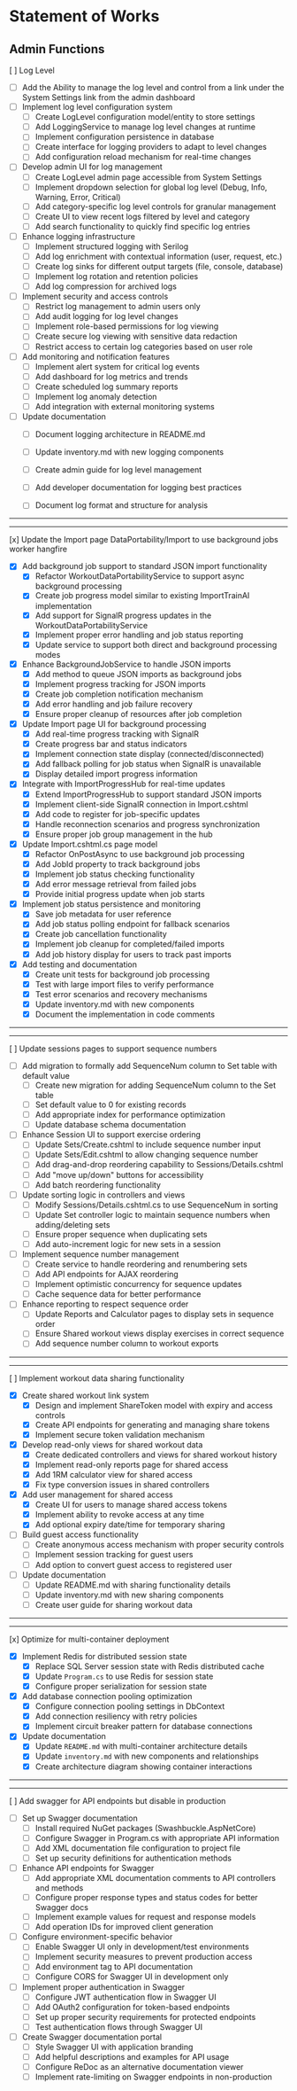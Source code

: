 # Statement of Works
## Admin Functions
[ ] Log Level
- [ ] Add the Ability to manage the log level and control from a link under the System Settings link from the admin dashboard
 - [ ] Implement log level configuration system
   - [ ] Create LogLevel configuration model/entity to store settings
   - [ ] Add LoggingService to manage log level changes at runtime
   - [ ] Implement configuration persistence in database
   - [ ] Create interface for logging providers to adapt to level changes
   - [ ] Add configuration reload mechanism for real-time changes

 - [ ] Develop admin UI for log management
   - [ ] Create LogLevel admin page accessible from System Settings
   - [ ] Implement dropdown selection for global log level (Debug, Info, Warning, Error, Critical)
   - [ ] Add category-specific log level controls for granular management
   - [ ] Create UI to view recent logs filtered by level and category
   - [ ] Add search functionality to quickly find specific log entries

 - [ ] Enhance logging infrastructure
   - [ ] Implement structured logging with Serilog
   - [ ] Add log enrichment with contextual information (user, request, etc.)
   - [ ] Create log sinks for different output targets (file, console, database)
   - [ ] Implement log rotation and retention policies
   - [ ] Add log compression for archived logs

 - [ ] Implement security and access controls
   - [ ] Restrict log management to admin users only
   - [ ] Add audit logging for log level changes
   - [ ] Implement role-based permissions for log viewing
   - [ ] Create secure log viewing with sensitive data redaction
   - [ ] Restrict access to certain log categories based on user role

 - [ ] Add monitoring and notification features
   - [ ] Implement alert system for critical log events
   - [ ] Add dashboard for log metrics and trends
   - [ ] Create scheduled log summary reports
   - [ ] Implement log anomaly detection
   - [ ] Add integration with external monitoring systems

 - [ ] Update documentation
   - [ ] Document logging architecture in README.md
   - [ ] Update inventory.md with new logging components
   - [ ] Create admin guide for log level management
   - [ ] Add developer documentation for logging best practices
   - [ ] Document log format and structure for analysis


---
---

[x] Update the Import page DataPortability/Import to use background jobs worker hangfire
 - [x] Add background job support to standard JSON import functionality
   - [x] Refactor WorkoutDataPortabilityService to support async background processing
   - [x] Create job progress model similar to existing ImportTrainAI implementation
   - [x] Add support for SignalR progress updates in the WorkoutDataPortabilityService
   - [x] Implement proper error handling and job status reporting
   - [x] Update service to support both direct and background processing modes
 
 - [x] Enhance BackgroundJobService to handle JSON imports
   - [x] Add method to queue JSON imports as background jobs 
   - [x] Implement progress tracking for JSON imports
   - [x] Create job completion notification mechanism
   - [x] Add error handling and job failure recovery
   - [x] Ensure proper cleanup of resources after job completion

 - [x] Update Import page UI for background processing
   - [x] Add real-time progress tracking with SignalR
   - [x] Create progress bar and status indicators 
   - [x] Implement connection state display (connected/disconnected)
   - [x] Add fallback polling for job status when SignalR is unavailable
   - [x] Display detailed import progress information

 - [x] Integrate with ImportProgressHub for real-time updates
   - [x] Extend ImportProgressHub to support standard JSON imports
   - [x] Implement client-side SignalR connection in Import.cshtml
   - [x] Add code to register for job-specific updates
   - [x] Handle reconnection scenarios and progress synchronization
   - [x] Ensure proper job group management in the hub

 - [x] Update Import.cshtml.cs page model
   - [x] Refactor OnPostAsync to use background job processing
   - [x] Add JobId property to track background jobs
   - [x] Implement job status checking functionality 
   - [x] Add error message retrieval from failed jobs
   - [x] Provide initial progress update when job starts

 - [x] Implement job status persistence and monitoring
   - [x] Save job metadata for user reference
   - [x] Add job status polling endpoint for fallback scenarios
   - [x] Create job cancellation functionality
   - [x] Implement job cleanup for completed/failed imports
   - [x] Add job history display for users to track past imports

 - [x] Add testing and documentation
   - [x] Create unit tests for background job processing
   - [x] Test with large import files to verify performance
   - [x] Test error scenarios and recovery mechanisms
   - [x] Update inventory.md with new components
   - [x] Document the implementation in code comments

---
---


[ ] Update sessions pages to support sequence numbers
 - [ ] Add migration to formally add SequenceNum column to Set table with default value
   - [ ] Create new migration for adding SequenceNum column to the Set table
   - [ ] Set default value to 0 for existing records
   - [ ] Add appropriate index for performance optimization
   - [ ] Update database schema documentation

 - [ ] Enhance Session UI to support exercise ordering
   - [ ] Update Sets/Create.cshtml to include sequence number input
   - [ ] Update Sets/Edit.cshtml to allow changing sequence number
   - [ ] Add drag-and-drop reordering capability to Sessions/Details.cshtml
   - [ ] Add "move up/down" buttons for accessibility
   - [ ] Add batch reordering functionality

 - [ ] Update sorting logic in controllers and views
   - [ ] Modify Sessions/Details.cshtml.cs to use SequenceNum in sorting
   - [ ] Update Set controller logic to maintain sequence numbers when adding/deleting sets
   - [ ] Ensure proper sequence when duplicating sets
   - [ ] Add auto-increment logic for new sets in a session

 - [ ] Implement sequence number management
   - [ ] Create service to handle reordering and renumbering sets
   - [ ] Add API endpoints for AJAX reordering
   - [ ] Implement optimistic concurrency for sequence updates
   - [ ] Cache sequence data for better performance

 - [ ] Enhance reporting to respect sequence order
   - [ ] Update Reports and Calculator pages to display sets in sequence order
   - [ ] Ensure Shared workout views display exercises in correct sequence
   - [ ] Add sequence number column to workout exports

---
---


[ ] Implement workout data sharing functionality
 - [x] Create shared workout link system
   - [x] Design and implement ShareToken model with expiry and access controls
   - [x] Create API endpoints for generating and managing share tokens
   - [x] Implement secure token validation mechanism
 - [x] Develop read-only views for shared workout data
   - [x] Create dedicated controllers and views for shared workout history
   - [x] Implement read-only reports page for shared access
   - [x] Add 1RM calculator view for shared access
   - [x] Fix type conversion issues in shared controllers
 - [x] Add user management for shared access
   - [x] Create UI for users to manage shared access tokens
   - [x] Implement ability to revoke access at any time
   - [x] Add optional expiry date/time for temporary sharing
 - [ ] Build guest access functionality
   - [ ] Create anonymous access mechanism with proper security controls
   - [ ] Implement session tracking for guest users
   - [ ] Add option to convert guest access to registered user
 - [ ] Update documentation
   - [ ] Update README.md with sharing functionality details
   - [ ] Update inventory.md with new sharing components
   - [ ] Create user guide for sharing workout data

---
---

[x] Optimize for multi-container deployment
 - [x] Implement Redis for distributed session state
   - [x] Replace SQL Server session state with Redis distributed cache
   - [x] Update `Program.cs` to use Redis for session state
   - [x] Configure proper serialization for session state
 - [x] Add database connection pooling optimization
   - [x] Configure connection pooling settings in DbContext
   - [x] Add connection resiliency with retry policies
   - [x] Implement circuit breaker pattern for database connections
 - [x] Update documentation
   - [x] Update `README.md` with multi-container architecture details
   - [x] Update `inventory.md` with new components and relationships
   - [x] Create architecture diagram showing container interactions

---
---

[ ] Add swagger for API endpoints but disable in production
 - [ ] Set up Swagger documentation
   - [ ] Install required NuGet packages (Swashbuckle.AspNetCore)
   - [ ] Configure Swagger in Program.cs with appropriate API information
   - [ ] Add XML documentation file configuration to project file
   - [ ] Set up security definitions for authentication methods
 - [ ] Enhance API endpoints for Swagger
   - [ ] Add appropriate XML documentation comments to API controllers and methods
   - [ ] Configure proper response types and status codes for better Swagger docs
   - [ ] Implement example values for request and response models
   - [ ] Add operation IDs for improved client generation
 - [ ] Configure environment-specific behavior
   - [ ] Enable Swagger UI only in development/test environments
   - [ ] Implement security measures to prevent production access
   - [ ] Add environment tag to API documentation
   - [ ] Configure CORS for Swagger UI in development only
 - [ ] Implement proper authentication in Swagger
   - [ ] Configure JWT authentication flow in Swagger UI
   - [ ] Add OAuth2 configuration for token-based endpoints
   - [ ] Set up proper security requirements for protected endpoints
   - [ ] Test authentication flows through Swagger UI
 - [ ] Create Swagger documentation portal
   - [ ] Style Swagger UI with application branding
   - [ ] Add helpful descriptions and examples for API usage
   - [ ] Configure ReDoc as an alternative documentation viewer
   - [ ] Implement rate-limiting on Swagger endpoints in non-production